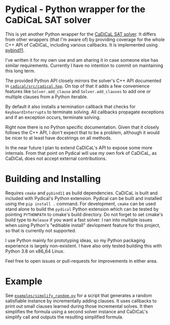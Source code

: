 # Pydical - Python wrapper for the CaDiCaL SAT solver

This is yet another Python wrapper for the [CaDiCaL SAT solver][1]. It differs
from other wrappers (that I'm aware of) by providing coverage for the whole C++
API of CaDiCaL, including various callbacks. It is implemented using
[pybind11][2].

I've written it for my own use and am sharing it in case someone else has
similar requirements. Currently I have no intention to commit on maintaining
this long term.

The provided Python API closely mirrors the solver's C++ API documented in
[`cadical/src/cadical.hpp`](cadical/src/cadical.hpp). On top of that it adds a
few convenience features like `Solver.add_clause` and `Solver.add_clauses` to
add one or multiple clauses from a Python iterable.

By default it also installs a termination callback that checks for
`KeyboardInterrupts` to terminate solving. All callbacks propagate exceptions
and if an exception occurs, terminate solving.

Right now there is no Python specific documentation. Given that it closely
follows the C++ API, I don't expect that to be a problem, although it would be
nicer to at least have docstrings on all methods.

In the near future I plan to extend CaDiCaL's API to expose some more
internals. From that point on Pydical will use my own fork of CaDiCaL, as
CaDiCaL does not accept external contributions.

# Building and Installing

Requires `cmake` and `pybind11` as build dependencies. CaDiCaL is built and
included with Pydical's Python extension. Pydical can be built and installed
using the `pip install .` command. For development, `cmake` can be used stand
alone to build the `pydical` Python extension which can be tested by pointing
`PYTHONPATH` to cmake's build directory. Do not forget to set cmake's build
type to `Release` if you want a fast solver. I ran into multiple issues when
using Python's "editiable install" devlopment feature for this project, so that
is currently not supported.

I use Python mainly for prototyping ideas, so my Python packaging experience is
largely non-existent. I have also only tested building this with Python 3.8 on
x86_64 Linux.

Feel free to open issues or pull-requests for improvements in either area.

# Example

See [`examples/simplify_random.py`](examples/simplify_random.py) for a script
that generates a random satisfiable instance by incrementally adding clauses.
It uses callbacks to print out small clauses learned during those incremental
solves. It then simplifies the formula using a second solver instance and
CaDiCaL's simplify call and outputs the resulting simplified formula.

[1]: http://fmv.jku.at/cadical/
[2]: https://github.com/pybind/pybind11
